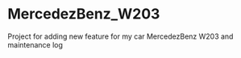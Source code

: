 # MercedezBenz_W203
Project for adding new feature for my car MercedezBenz W203 and maintenance log
